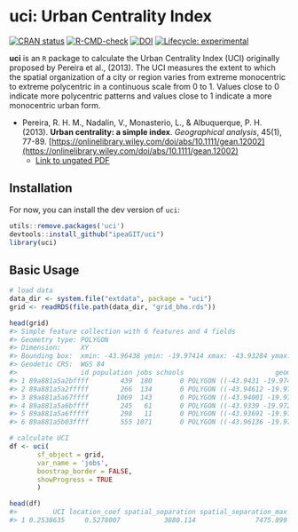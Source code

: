 # uci: Urban Centrality Index

[![CRAN
   status](https://www.r-pkg.org/badges/version/uci)](https://CRAN.R-project.org/package=uci)
[![R-CMD-check](https://github.com/ipeaGIT/uci/workflows/R-CMD-check/badge.svg)](https://github.com/ipeaGIT/uci/actions)
[![DOI](https://img.shields.io/badge/DOI-10.1111/gean.12002-blue)](https://doi.org/10.1111/gean.12002)
[![Lifecycle:
     experimental](https://img.shields.io/badge/lifecycle-experimental-orange.svg)](https://lifecycle.r-lib.org/articles/stages.html)

**uci** is an `R` package to calculate the Urban Centrality Index (UCI) originally proposed by Pereira et al., (2013). The UCI measures the extent to which the spatial organization of a city or region varies from extreme monocentric to extreme polycentric in a continuous scale from 0 to 1. Values close to 0 indicate more polycentric patterns and values close to 1 indicate a more monocentric urban form.

- Pereira, R. H. M., Nadalin, V., Monasterio, L., & Albuquerque, P. H. (2013). **Urban centrality: a simple index**. *Geographical analysis*, 45(1), 77-89. [https://onlinelibrary.wiley.com/doi/abs/10.1111/gean.12002](https://onlinelibrary.wiley.com/doi/abs/10.1111/gean.12002)
  - [Link to ungated PDF](https://www.urbandemographics.org/publication/2013_urban_centrality_index/)



## Installation

For now, you can install the dev version of `uci`:

```R
utils::remove.packages('uci')
devtools::install_github("ipeaGIT/uci")
library(uci)

```



## Basic Usage

```R
# load data
data_dir <- system.file("extdata", package = "uci")
grid <- readRDS(file.path(data_dir, "grid_bho.rds"))

head(grid)
#> Simple feature collection with 6 features and 4 fields
#> Geometry type: POLYGON
#> Dimension:     XY
#> Bounding box:  xmin: -43.96438 ymin: -19.97414 xmax: -43.93284 ymax: -19.96717
#> Geodetic CRS:  WGS 84
#>                id population jobs schools                       geometry
#> 1 89a881a5a2bffff        439  180       0 POLYGON ((-43.9431 -19.9741...
#> 2 89a881a5a2fffff        266  134       0 POLYGON ((-43.94612 -19.972...
#> 3 89a881a5a67ffff       1069  143       0 POLYGON ((-43.94001 -19.972...
#> 4 89a881a5a6bffff        245   61       0 POLYGON ((-43.9339 -19.9728...
#> 5 89a881a5a6fffff        298   11       0 POLYGON ((-43.93691 -19.971...
#> 6 89a881a5b03ffff        555 1071       0 POLYGON ((-43.96136 -19.970...

# calculate UCI
df <- uci(
       sf_object = grid,
       var_name = 'jobs',
       boostrap_border = FALSE,
       showProgress = TRUE
       )

head(df)
#>         UCI location_coef spatial_separation spatial_separation_max
#> 1 0.2538635     0.5278007           3880.114               7475.899

```
